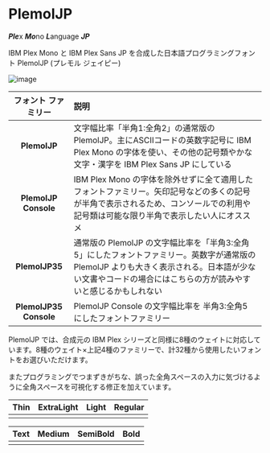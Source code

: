 # PlemolJP

***Ple***x ***Mo***no ***L***anguage ***JP***

IBM Plex Mono と IBM Plex Sans JP を合成した日本語プログラミングフォント PlemolJP (プレモル ジェイピー)

![image](https://github.com/yuru7/PlemolJP/raw/images/beer.jpg)

|**フォント ファミリー**|**説明**|
|:------------:|:---|
|**PlemolJP**|文字幅比率「半角1:全角2」の通常版の PlemolJP。主にASCIIコードの英数字記号に IBM Plex Mono の字体を使い、その他の記号類やかな文字・漢字を IBM Plex Sans JP にしている|
|**PlemolJP Console**|IBM Plex Mono の字体を除外せずに全て適用したフォントファミリー。矢印記号などの多くの記号が半角で表示されるため、コンソールでの利用や記号類は可能な限り半角で表示したい人にオススメ|
|**PlemolJP35**|通常版の PlemolJP の文字幅比率を「半角3:全角5」にしたフォントファミリー。英数字が通常版の PlemolJP よりも大きく表示される。日本語が少ない文書やコードの場合にはこちらの方が読みやすいと感じるかもしれない|
|**PlemolJP35 Console**|PlemolJP Console の文字幅比率を 半角3:全角5 にしたフォントファミリー|

PlemolJP では、合成元の IBM Plex シリーズと同様に8種のウェイトに対応しています。8種のウェイト×上記4種のファミリーで、計32種から使用したいフォントをお選びいただけます。

またプログラミングでつまずきがちな、誤った全角スペースの入力に気づけるように全角スペースを可視化する修正を加えています。

|Thin|ExtraLight|Light|Regular|
|:---:|:---:|:---:|:---:|
|||||

|Text|Medium|SemiBold|Bold|
|:---:|:---:|:---:|:---:|
|||||